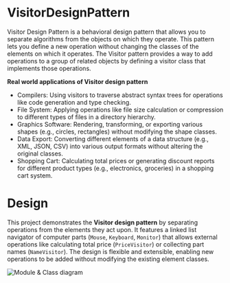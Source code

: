 # VisitorDesignPattern

Visitor Design Pattern is a behavioral design pattern that allows you to separate algorithms from the objects on which they operate. This pattern lets you define a new operation without changing the classes of the elements on which it operates. The Visitor pattern provides a way to add operations to a group of related objects by defining a visitor class that implements those operations.

**Real world applications of Visitor design pattern**

- Compilers: Using visitors to traverse abstract syntax trees for operations like code generation and type checking.
- File System: Applying operations like file size calculation or compression to different types of files in a directory hierarchy.
- Graphics Software: Rendering, transforming, or exporting various shapes (e.g., circles, rectangles) without modifying the shape classes.
- Data Export: Converting different elements of a data structure (e.g., XML, JSON, CSV) into various output formats without altering the original classes.
- Shopping Cart: Calculating total prices or generating discount reports for different product types (e.g., electronics, groceries) in a shopping cart system.

# Design

This project demonstrates the **Visitor design pattern** by separating operations from the elements they act upon. It features a linked list navigator of computer parts (`Mouse`, `Keyboard`, `Monitor`) that allows external operations like calculating total price (`PriceVisitor`) or collecting part names (`NameVisitor`). The design is flexible and extensible, enabling new operations to be added without modifying the existing element classes.

![Module & Class diagram](ModuleAndClassDiagram.jpeg)
